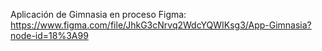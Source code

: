 Aplicación de Gimnasia en proceso 
Figma: https://www.figma.com/file/JhkG3cNrvq2WdcYQWIKsg3/App-Gimnasia?node-id=18%3A99
